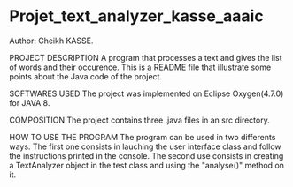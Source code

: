 # Projet_text_analyzer_kasse_aaaic
Author: Cheikh KASSE.

PROJECT DESCRIPTION
A program that processes a text and gives the list of words and their occurence.
This  is a README file that illustrate some points about the Java code of the project.

SOFTWARES USED
The project was implemented on Eclipse Oxygen(4.7.0) for JAVA 8.

COMPOSITION 
The project contains three .java files in an src directory.

HOW TO USE THE PROGRAM
The program can be used in two differents ways. 
The first one consists in lauching the user interface class and follow the instructions printed in the console. 
The second use consists in creating a TextAnalyzer object in the test class and using the "analyse()" method on it.

